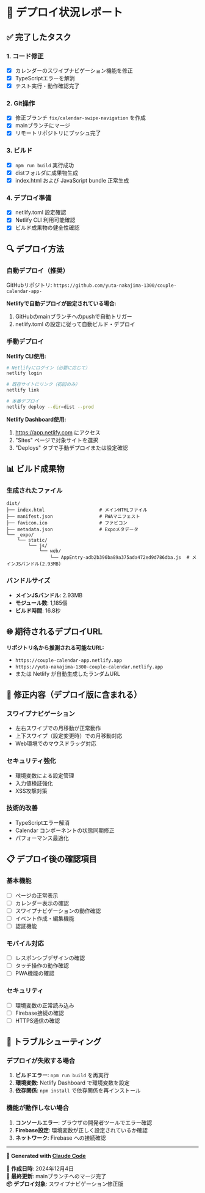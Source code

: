 # 🚀 デプロイ状況レポート

## ✅ 完了したタスク

### 1. コード修正
- [x] カレンダーのスワイプナビゲーション機能を修正
- [x] TypeScriptエラーを解消
- [x] テスト実行・動作確認完了

### 2. Git操作
- [x] 修正ブランチ `fix/calendar-swipe-navigation` を作成
- [x] mainブランチにマージ
- [x] リモートリポジトリにプッシュ完了

### 3. ビルド
- [x] `npm run build` 実行成功
- [x] distフォルダに成果物生成
- [x] index.html および JavaScript bundle 正常生成

### 4. デプロイ準備
- [x] netlify.toml 設定確認
- [x] Netlify CLI 利用可能確認
- [x] ビルド成果物の健全性確認

## 🔍 デプロイ方法

### 自動デプロイ（推奨）
GitHubリポジトリ: `https://github.com/yuta-nakajima-1300/couple-calendar-app-`

**Netlifyで自動デプロイが設定されている場合:**
1. GitHubのmainブランチへのpushで自動トリガー
2. netlify.toml の設定に従って自動ビルド・デプロイ

### 手動デプロイ
**Netlify CLI使用:**
```bash
# Netlifyにログイン（必要に応じて）
netlify login

# 既存サイトにリンク（初回のみ）
netlify link

# 本番デプロイ
netlify deploy --dir=dist --prod
```

**Netlify Dashboard使用:**
1. https://app.netlify.com にアクセス
2. "Sites" ページで対象サイトを選択
3. "Deploys" タブで手動デプロイまたは設定確認

## 📊 ビルド成果物

### 生成されたファイル
```
dist/
├── index.html                    # メインHTMLファイル
├── manifest.json                 # PWAマニフェスト
├── favicon.ico                   # ファビコン
├── metadata.json                 # Expoメタデータ
└── _expo/
    └── static/
        └── js/
            └── web/
                └── AppEntry-adb2b396ba89a375ada472ed9d786dba.js  # メインJSバンドル(2.93MB)
```

### バンドルサイズ
- **メインJSバンドル**: 2.93MB
- **モジュール数**: 1,185個
- **ビルド時間**: 16.8秒

## 🌐 期待されるデプロイURL

**リポジトリ名から推測される可能なURL:**
- `https://couple-calendar-app.netlify.app`
- `https://yuta-nakajima-1300-couple-calendar.netlify.app`
- または Netlify が自動生成したランダムURL

## 🔧 修正内容（デプロイ版に含まれる）

### スワイプナビゲーション
- 左右スワイプでの月移動が正常動作
- 上下スワイプ（設定変更時）での月移動対応
- Web環境でのマウスドラッグ対応

### セキュリティ強化
- 環境変数による設定管理
- 入力値検証強化
- XSS攻撃対策

### 技術的改善
- TypeScriptエラー解消
- Calendar コンポーネントの状態同期修正
- パフォーマンス最適化

## 📋 デプロイ後の確認項目

### 基本機能
- [ ] ページの正常表示
- [ ] カレンダー表示の確認
- [ ] スワイプナビゲーションの動作確認
- [ ] イベント作成・編集機能
- [ ] 認証機能

### モバイル対応
- [ ] レスポンシブデザインの確認
- [ ] タッチ操作の動作確認
- [ ] PWA機能の確認

### セキュリティ
- [ ] 環境変数の正常読み込み
- [ ] Firebase接続の確認
- [ ] HTTPS通信の確認

## 🚨 トラブルシューティング

### デプロイが失敗する場合
1. **ビルドエラー**: `npm run build` を再実行
2. **環境変数**: Netlify Dashboard で環境変数を設定
3. **依存関係**: `npm install` で依存関係を再インストール

### 機能が動作しない場合
1. **コンソールエラー**: ブラウザの開発者ツールでエラー確認
2. **Firebase設定**: 環境変数が正しく設定されているか確認
3. **ネットワーク**: Firebase への接続確認

---

**🤖 Generated with [Claude Code](https://claude.ai/code)**

**📅 作成日時**: 2024年12月4日  
**🔄 最終更新**: mainブランチへのマージ完了  
**📦 デプロイ対象**: スワイプナビゲーション修正版